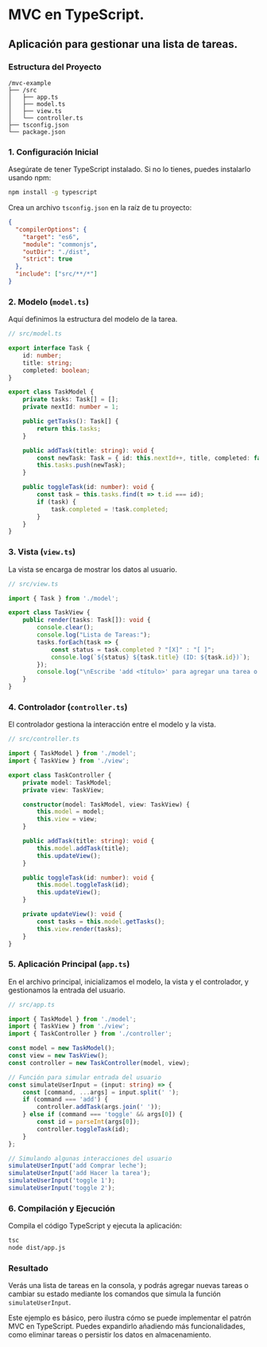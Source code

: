 #  MVC en TypeScript. 

## Aplicación para gestionar una lista de tareas.

### Estructura del Proyecto

```
/mvc-example
├── /src
│   ├── app.ts
│   ├── model.ts
│   ├── view.ts
│   └── controller.ts
├── tsconfig.json
└── package.json
```

### 1. Configuración Inicial

Asegúrate de tener TypeScript instalado. Si no lo tienes, puedes instalarlo usando npm:

```bash
npm install -g typescript
```

Crea un archivo `tsconfig.json` en la raíz de tu proyecto:

```json
{
  "compilerOptions": {
    "target": "es6",
    "module": "commonjs",
    "outDir": "./dist",
    "strict": true
  },
  "include": ["src/**/*"]
}
```

### 2. Modelo (`model.ts`)

Aquí definimos la estructura del modelo de la tarea.

```typescript
// src/model.ts

export interface Task {
    id: number;
    title: string;
    completed: boolean;
}

export class TaskModel {
    private tasks: Task[] = [];
    private nextId: number = 1;

    public getTasks(): Task[] {
        return this.tasks;
    }

    public addTask(title: string): void {
        const newTask: Task = { id: this.nextId++, title, completed: false };
        this.tasks.push(newTask);
    }

    public toggleTask(id: number): void {
        const task = this.tasks.find(t => t.id === id);
        if (task) {
            task.completed = !task.completed;
        }
    }
}
```

### 3. Vista (`view.ts`)

La vista se encarga de mostrar los datos al usuario.

```typescript
// src/view.ts

import { Task } from './model';

export class TaskView {
    public render(tasks: Task[]): void {
        console.clear();
        console.log("Lista de Tareas:");
        tasks.forEach(task => {
            const status = task.completed ? "[X]" : "[ ]";
            console.log(`${status} ${task.title} (ID: ${task.id})`);
        });
        console.log("\nEscribe 'add <título>' para agregar una tarea o 'toggle <id>' para cambiar su estado.");
    }
}
```

### 4. Controlador (`controller.ts`)

El controlador gestiona la interacción entre el modelo y la vista.

```typescript
// src/controller.ts

import { TaskModel } from './model';
import { TaskView } from './view';

export class TaskController {
    private model: TaskModel;
    private view: TaskView;

    constructor(model: TaskModel, view: TaskView) {
        this.model = model;
        this.view = view;
    }

    public addTask(title: string): void {
        this.model.addTask(title);
        this.updateView();
    }

    public toggleTask(id: number): void {
        this.model.toggleTask(id);
        this.updateView();
    }

    private updateView(): void {
        const tasks = this.model.getTasks();
        this.view.render(tasks);
    }
}
```

### 5. Aplicación Principal (`app.ts`)

En el archivo principal, inicializamos el modelo, la vista y el controlador, y gestionamos la entrada del usuario.

```typescript
// src/app.ts

import { TaskModel } from './model';
import { TaskView } from './view';
import { TaskController } from './controller';

const model = new TaskModel();
const view = new TaskView();
const controller = new TaskController(model, view);

// Función para simular entrada del usuario
const simulateUserInput = (input: string) => {
    const [command, ...args] = input.split(' ');
    if (command === 'add') {
        controller.addTask(args.join(' '));
    } else if (command === 'toggle' && args[0]) {
        const id = parseInt(args[0]);
        controller.toggleTask(id);
    }
};

// Simulando algunas interacciones del usuario
simulateUserInput('add Comprar leche');
simulateUserInput('add Hacer la tarea');
simulateUserInput('toggle 1');
simulateUserInput('toggle 2');
```

### 6. Compilación y Ejecución

Compila el código TypeScript y ejecuta la aplicación:

```bash
tsc
node dist/app.js
```

### Resultado

Verás una lista de tareas en la consola, y podrás agregar 
nuevas tareas o cambiar su estado mediante los comandos que simula la función `simulateUserInput`.

Este ejemplo es básico, pero ilustra cómo se puede implementar el patrón MVC en TypeScript. 
Puedes expandirlo añadiendo más funcionalidades, como eliminar tareas o persistir los datos en almacenamiento. 
